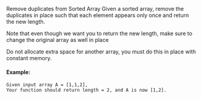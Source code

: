 Remove duplicates from Sorted Array
Given a sorted array, remove the duplicates in place such that each element appears only once and return the new length.

Note that even though we want you to return the new length, make sure to change the original array as well in place

Do not allocate extra space for another array, you must do this in place with constant memory.

#### Example: 
```
Given input array A = [1,1,2],
Your function should return length = 2, and A is now [1,2]. 
```